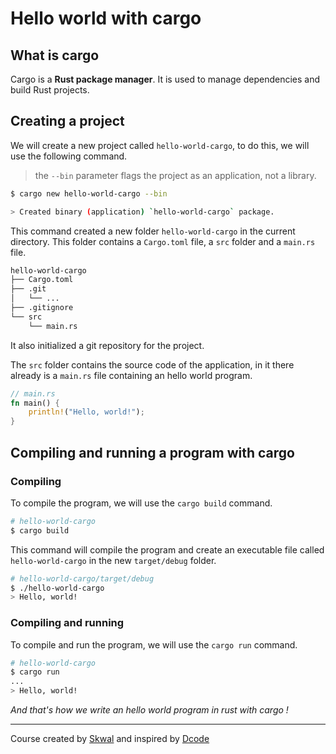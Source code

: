 # Hello world with cargo
## What is cargo
Cargo is a **Rust package manager**. It is used to manage dependencies and build Rust projects.
## Creating a project
We will create a new project called `hello-world-cargo`, to do this, we will use the following command.
> the `--bin` parameter flags the project as an application, not a library.
```bash
$ cargo new hello-world-cargo --bin

> Created binary (application) `hello-world-cargo` package.
```
This command created a new folder `hello-world-cargo` in the current directory.
This folder contains a `Cargo.toml` file, a `src` folder and a `main.rs` file.

```bash
hello-world-cargo
├── Cargo.toml
├── .git
│   └── ...
├── .gitignore
└── src
    └── main.rs
```

It also initialized a git repository for the project.

The `src` folder contains the source code of the application, in it there already is a `main.rs` file containing an hello world program.

```rust
// main.rs
fn main() {
    println!("Hello, world!");
}
```
## Compiling and running a program with cargo
### Compiling
To compile the program, we will use the `cargo build` command.
```bash
# hello-world-cargo
$ cargo build
```
This command will compile the program and create an executable file called `hello-world-cargo` in the new `target/debug` folder.

```bash
# hello-world-cargo/target/debug
$ ./hello-world-cargo
> Hello, world!
```
### Compiling and running
To compile and run the program, we will use the `cargo run` command.
```bash
# hello-world-cargo
$ cargo run
...
> Hello, world!
```

*And that's how we write an hello world program in rust with cargo !*


---

Course created by [Skwal](https://github.com/SkwalExe/) and inspired by [Dcode](https://www.youtube.com/watch?v=vOMJlQ5B-M0&list=PLVvjrrRCBy2JSHf9tGxGKJ-bYAN_uDCUL)